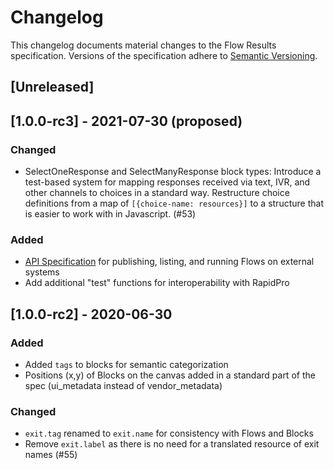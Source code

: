 # Changelog
This changelog documents material changes to the Flow Results specification. Versions of the specification adhere to [Semantic Versioning](https://semver.org/spec/v2.0.0.html).

## [Unreleased]

## [1.0.0-rc3] - 2021-07-30 (proposed)

### Changed
- SelectOneResponse and SelectManyResponse block types: Introduce a test-based system for mapping responses received via text, IVR, and other channels to choices in a standard way. Restructure choice definitions from a map of `[{choice-name: resources}]` to a structure that is easier to work with in Javascript. (#53)

### Added

- [API Specification](api-specification.md) for publishing, listing, and running Flows on external systems
- Add additional "test" functions for interoperability with RapidPro

## [1.0.0-rc2] - 2020-06-30

### Added

- Added `tags` to blocks for semantic categorization
- Positions (x,y) of Blocks on the canvas added in a standard part of the spec (ui_metadata instead of vendor_metadata)

### Changed

- `exit.tag` renamed to `exit.name` for consistency with Flows and Blocks
- Remove `exit.label` as there is no need for a translated resource of exit names (#55)
